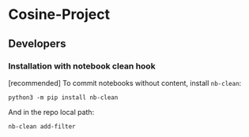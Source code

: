 # Cosine-Project

## Developers

### Installation with notebook clean hook

[recommended] To commit notebooks without content, install `nb-clean`:
```shell
python3 -m pip install nb-clean
```

And in the repo local path:
```
nb-clean add-filter
